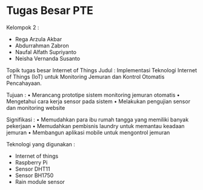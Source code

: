 # Tugas Besar PTE
Kelompok 2 : 
- Rega Arzula Akbar
- Abdurrahman Zabron
- Naufal Alfath Supriyanto
- Neisha Vernanda Susanto

Topik tugas besar Internet of Things
Judul : Implementasi Teknologi Internet of Things (IoT) untuk Monitoring Jemuran dan Kontrol Otomatis Pencahayaan.

Tujuan : 
•	Merancang prototipe sistem monitoring jemuran otomatis
•	Mengetahui cara kerja sensor pada sistem
•	Melakukan pengujian sensor dan monitoring website

Signifikasi : 
• Memudahkan para ibu rumah tangga yang memiliki banyak pekerjaan
• Memudahkan pembisnis laundry untuk memantau keadaan jemuran 
• Membangun aplikasi mobile untuk mengontrol jemuran

Teknologi yang digunakan : 
- Internet of things
- Raspberry Pi
- Sensor DHT11
- Sensor BH1750
- Rain module sensor

